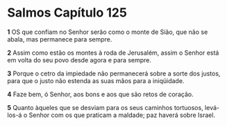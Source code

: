 # Salmos Capítulo 125

**1** 	OS que confiam no Senhor serão como o monte de Sião, que não se abala, mas permanece para sempre.

**2** 	Assim como estão os montes à roda de Jerusalém, assim o Senhor está em volta do seu povo desde agora e para sempre.

**3** 	Porque o cetro da impiedade não permanecerá sobre a sorte dos justos, para que o justo não estenda as suas mãos para a iniqüidade.

**4** 	Faze bem, ó Senhor, aos bons e aos que são retos de coração.

**5** 	Quanto àqueles que se desviam para os seus caminhos tortuosos, levá-los-á o Senhor com os que praticam a maldade; paz haverá sobre Israel.

